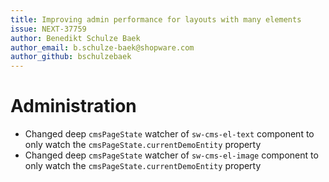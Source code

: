 ```yaml
---
title: Improving admin performance for layouts with many elements 
issue: NEXT-37759
author: Benedikt Schulze Baek
author_email: b.schulze-baek@shopware.com
author_github: bschulzebaek
---
```

# Administration
* Changed deep `cmsPageState` watcher of `sw-cms-el-text` component to only watch the `cmsPageState.currentDemoEntity` property
* Changed deep `cmsPageState` watcher of `sw-cms-el-image` component to only watch the `cmsPageState.currentDemoEntity` property
